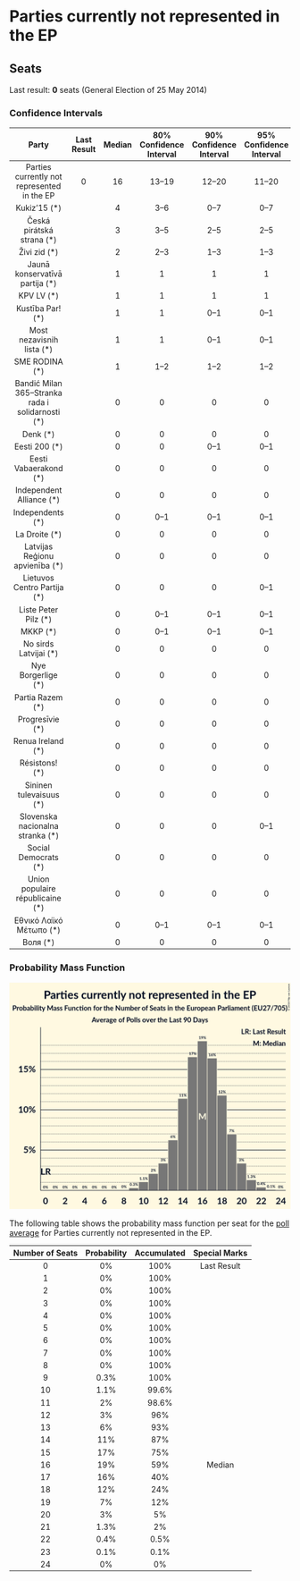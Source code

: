 # Parties currently not represented in the EP

## Seats

Last result: **0** seats (General Election of 25 May 2014)

### Confidence Intervals

| Party | Last Result | Median | 80% Confidence Interval | 90% Confidence Interval | 95% Confidence Interval | 99% Confidence Interval |
|:-----:|:-----------:|:------:|:-----------------------:|:-----------------------:|:-----------------------:|:-----------------------:|
| Parties currently not represented in the EP | 0 | 16 | 13–19 | 12–20 | 11–20 | 10–22 |
| Kukiz’15 (*) | | 4 | 3–6 | 0–7 | 0–7 | 0–8 |
| Česká pirátská strana (*) | | 3 | 3–5 | 2–5 | 2–5 | 2–6 |
| Živi zid (*) | | 2 | 2–3 | 1–3 | 1–3 | 1–3 |
| Jaunā konservatīvā partija (*) | | 1 | 1 | 1 | 1 | 1 |
| KPV LV (*) | | 1 | 1 | 1 | 1 | 1–2 |
| Kustība Par! (*) | | 1 | 1 | 0–1 | 0–1 | 0–1 |
| Most nezavisnih lista (*) | | 1 | 1 | 0–1 | 0–1 | 0–1 |
| SME RODINA (*) | | 1 | 1–2 | 1–2 | 1–2 | 1–2 |
| Bandić Milan 365–Stranka rada i solidarnosti (*) | | 0 | 0 | 0 | 0 | 0 |
| Denk (*) | | 0 | 0 | 0 | 0 | 0 |
| Eesti 200 (*) | | 0 | 0 | 0–1 | 0–1 | 0–1 |
| Eesti Vabaerakond (*) | | 0 | 0 | 0 | 0 | 0 |
| Independent Alliance (*) | | 0 | 0 | 0 | 0 | 0 |
| Independents (*) | | 0 | 0–1 | 0–1 | 0–1 | 0–1 |
| La Droite (*) | | 0 | 0 | 0 | 0 | 0 |
| Latvijas Reģionu apvienība (*) | | 0 | 0 | 0 | 0 | 0 |
| Lietuvos Centro Partija (*) | | 0 | 0 | 0 | 0–1 | 0–1 |
| Liste Peter Pilz (*) | | 0 | 0–1 | 0–1 | 0–1 | 0–1 |
| MKKP (*) | | 0 | 0–1 | 0–1 | 0–1 | 0–1 |
| No sirds Latvijai (*) | | 0 | 0 | 0 | 0 | 0 |
| Nye Borgerlige (*) | | 0 | 0 | 0 | 0 | 0 |
| Partia Razem (*) | | 0 | 0 | 0 | 0 | 0 |
| Progresīvie (*) | | 0 | 0 | 0 | 0 | 0 |
| Renua Ireland (*) | | 0 | 0 | 0 | 0 | 0 |
| Résistons! (*) | | 0 | 0 | 0 | 0 | 0 |
| Sininen tulevaisuus (*) | | 0 | 0 | 0 | 0 | 0 |
| Slovenska nacionalna stranka (*) | | 0 | 0 | 0 | 0–1 | 0–1 |
| Social Democrats (*) | | 0 | 0 | 0 | 0 | 0 |
| Union populaire républicaine (*) | | 0 | 0 | 0 | 0 | 0 |
| Εθνικό Λαϊκό Μέτωπο (*) | | 0 | 0–1 | 0–1 | 0–1 | 0–1 |
| Воля (*) | | 0 | 0 | 0 | 0 | 0 |

### Probability Mass Function

![Graph with seats probability mass function not yet produced](average-seats-pmf-partiescurrentlynotrepresentedintheep.png "Seats Probability Mass Function")

The following table shows the probability mass function per seat for the [poll average](average.html) for Parties currently not represented in the EP.

| Number of Seats | Probability | Accumulated | Special Marks |
|:---------------:|:-----------:|:-----------:|:-------------:|
| 0 | 0% | 100% | Last Result |
| 1 | 0% | 100% |  |
| 2 | 0% | 100% |  |
| 3 | 0% | 100% |  |
| 4 | 0% | 100% |  |
| 5 | 0% | 100% |  |
| 6 | 0% | 100% |  |
| 7 | 0% | 100% |  |
| 8 | 0% | 100% |  |
| 9 | 0.3% | 100% |  |
| 10 | 1.1% | 99.6% |  |
| 11 | 2% | 98.6% |  |
| 12 | 3% | 96% |  |
| 13 | 6% | 93% |  |
| 14 | 11% | 87% |  |
| 15 | 17% | 75% |  |
| 16 | 19% | 59% | Median |
| 17 | 16% | 40% |  |
| 18 | 12% | 24% |  |
| 19 | 7% | 12% |  |
| 20 | 3% | 5% |  |
| 21 | 1.3% | 2% |  |
| 22 | 0.4% | 0.5% |  |
| 23 | 0.1% | 0.1% |  |
| 24 | 0% | 0% |  |


